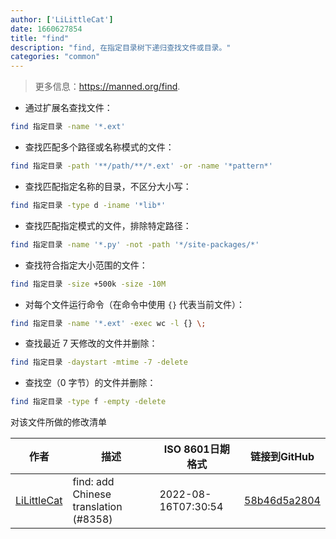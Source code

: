 ```yaml
---
author: ['LiLittleCat']
date: 1660627854
title: "find"
description: "find, 在指定目录树下递归查找文件或目录。"
categories: "common"
---
```

> 更多信息：<https://manned.org/find>.

- 通过扩展名查找文件：

```bash
find 指定目录 -name '*.ext'
```

- 查找匹配多个路径或名称模式的文件：

```bash
find 指定目录 -path '**/path/**/*.ext' -or -name '*pattern*'
```

- 查找匹配指定名称的目录，不区分大小写：

```bash
find 指定目录 -type d -iname '*lib*'
```

- 查找匹配指定模式的文件，排除特定路径：

```bash
find 指定目录 -name '*.py' -not -path '*/site-packages/*'
```

- 查找符合指定大小范围的文件：

```bash
find 指定目录 -size +500k -size -10M
```

- 对每个文件运行命令（在命令中使用 `{}` 代表当前文件）：

```bash
find 指定目录 -name '*.ext' -exec wc -l {} \;
```

- 查找最近 7 天修改的文件并删除：

```bash
find 指定目录 -daystart -mtime -7 -delete
```

- 查找空（0 字节）的文件并删除：

```bash
find 指定目录 -type f -empty -delete
```
对该文件所做的修改清单


作者 | 描述 | ISO 8601日期格式 | 链接到GitHub
------|-----|-----|-----
[LiLittleCat](mailto:luoyukongchan@outlook.com) | find: add Chinese translation (#8358) | 2022-08-16T07:30:54 | [58b46d5a2804](https://github.com/tldr-pages/tldr/commit/58b46d5a280433d17026a1dc1549b82483e1ddbc)

